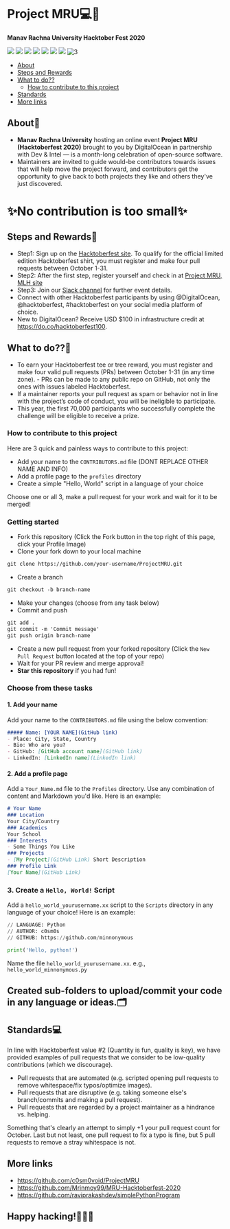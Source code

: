 # Project MRU💻🏡
__Manav Rachna University Hacktober Fest 2020__

![](https://visitor-badge.glitch.me/badge?page_id=c0sm0void.ProjectMRU)
![](https://badgen.net/badge/icon/awesome?icon=awesome&label)
![](https://badgen.net/badge/icon/git?icon=git&label)
![](https://badgen.net/badge/icon/github?icon=github&label)
![](https://img.shields.io/badge/For-first--timer-green)
![](https://img.shields.io/badge/hacktoberfest-2020-red)
![](https://img.shields.io/badge/Project-MRU-yellowgreen)
![3](https://user-images.githubusercontent.com/38182673/94948866-a9fb7c80-04fd-11eb-8b5c-3bca46cc1f5b.png)

<!-- toc -->

- [About](#about)
- [Steps and Rewards](#steps-and-rewards)
- [What to do??](#what-to-do)
  * [How to contribute to this project](#how-to-contribute-to-this-project)
- [Standards](#standards)
- [More links](#more-links)

<!-- tocstop -->

## About💬
- __Manav Rachna University__ hosting an online event __Project MRU (Hacktoberfest 2020)__ brought to you by DigitalOcean in partnership with Dev & Intel — is a month-long celebration of open-source software.
- Maintainers are invited to guide would-be contributors towards issues that will help move the project forward, and contributors get the opportunity to give back to both projects they like and others they've just discovered.

# ✨No contribution is too small✨

## Steps and Rewards🎁
- Step1: Sign up on the [Hacktoberfest site](https://hacktoberfest.digitalocean.com). To qualify for the official limited edition Hacktoberfest shirt, you must register and make four pull requests between October 1-31.
- Step2: After the first step, register yourself and check in at [Project MRU, MLH site](https://organize.mlh.io/participants/events/4772-project-mru-hacktober-fest)
- Step3: Join our [Slack channel](http://bit.ly/projectmru-slack) for further event details.
- Connect with other Hacktoberfest participants by using @DigitalOcean, @hacktoberfest, #hacktoberfest on your social media platform of choice.
- New to DigitalOcean? Receive USD $100 in infrastructure credit at https://do.co/hacktoberfest100.

## What to do??💪
- To earn your Hacktoberfest tee or tree reward, you must register and make four valid pull requests (PRs) between October 1-31 (in any time zone). - PRs can be made to any public repo on GitHub, not only the ones with issues labeled Hacktoberfest. 
- If a maintainer reports your pull request as spam or behavior not in line with the project’s code of conduct, you will be ineligible to participate.
- This year, the first 70,000 participants who successfully complete the challenge will be eligible to receive a prize.

### How to contribute to this project
Here are 3 quick and painless ways to contribute to this project:

* Add your name to the `CONTRIBUTORS.md` file (DONT REPLACE OTHER NAME AND INFO)
* Add a profile page to the `profiles` directory
* Create a simple "Hello, World" script in a language of your choice

Choose one or all 3, make a pull request for your work and wait for it to be merged!

### Getting started
* Fork this repository (Click the Fork button in the top right of this page, click your Profile Image)
* Clone your fork down to your local machine

```markdown
git clone https://github.com/your-username/ProjectMRU.git
```

* Create a branch

```markdown
git checkout -b branch-name
```

* Make your changes (choose from any task below)
* Commit and push

```markdown
git add .
git commit -m 'Commit message'
git push origin branch-name
```

* Create a new pull request from your forked repository (Click the `New Pull Request` button located at the top of your repo)
* Wait for your PR review and merge approval!
* __Star this repository__ if you had fun!

### Choose from these tasks
#### 1. Add your name
Add your name to the `CONTRIBUTORS.md` file using the below convention:

```markdown
##### Name: [YOUR NAME](GitHub link)
- Place: City, State, Country
- Bio: Who are you?
- GitHub: [GitHub account name](GitHub link)
- LinkedIn: [LinkedIn name](LinkedIn link)
```

#### 2. Add a profile page
Add a `Your_Name.md` file to the `Profiles` directory. Use any combination of content and Markdown you'd like. Here is an example:

```markdown
# Your Name
### Location
Your City/Country
### Academics
Your School
### Interests
- Some Things You Like
### Projects
- [My Project](GitHub Link) Short Description
### Profile Link
[Your Name](GitHub Link)
```

### 3. Create a `Hello, World!` Script
Add a `hello_world_yourusername.xx` script to the `Scripts` directory in any language of your choice! Here is an example:

```Python
// LANGUAGE: Python
// AUTHOR: c0sm0s
// GITHUB: https://github.com/minnonymous

print('Hello, python!')
```

Name the file `hello_world_yourusername.xx`. e.g., `hello_world_minnonymous.py`

## Created sub-folders to upload/commit your code in any language or ideas.🗂️

## Standards💻
In line with Hacktoberfest value #2 (Quantity is fun, quality is key), we have provided examples of pull requests that we consider to be low-quality contributions (which we discourage).

- Pull requests that are automated (e.g. scripted opening pull requests to remove whitespace/fix typos/optimize images).
- Pull requests that are disruptive (e.g. taking someone else's branch/commits and making a pull request).
- Pull requests that are regarded by a project maintainer as a hindrance vs. helping.

Something that's clearly an attempt to simply +1 your pull request count for October.
Last but not least, one pull request to fix a typo is fine, but 5 pull requests to remove a stray whitespace is not.

## More links
 - https://github.com/c0sm0void/ProjectMRU
 - https://github.com/Mrinmoy99/MRU-Hacktoberfest-2020
 - https://github.com/raviprakashdev/simplePythonProgram

## Happy hacking!🐱‍💻👾

